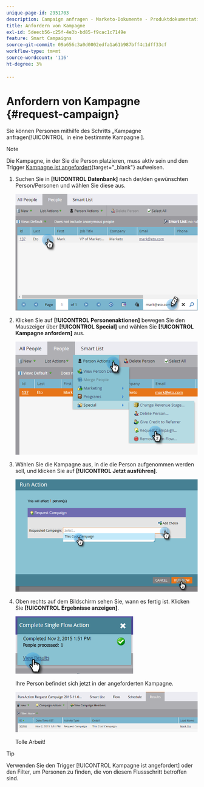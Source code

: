 ```yaml
---
unique-page-id: 2951703
description: Campaign anfragen - Marketo-Dokumente - Produktdokumentation
title: Anfordern von Kampagne
exl-id: 5deecb56-c25f-4e3b-bd85-f9cac1c7149e
feature: Smart Campaigns
source-git-commit: 09a656c3a0d0002edfa1a61b987bff4c1dff33cf
workflow-type: tm+mt
source-wordcount: '116'
ht-degree: 3%

---
```


# Anfordern von Kampagne {#request-campaign}

Sie können Personen mithilfe des Schritts „Kampagne anfragen[!UICONTROL &#x200B; in eine bestimmte Kampagne &#x200B;].

>[!NOTE]
>
>Die Kampagne, in der Sie die Person platzieren, muss aktiv sein und den Trigger [Kampagne ist angefordert](/help/marketo/product-docs/core-marketo-concepts/smart-campaigns/using-smart-campaigns/setting-up-a-trigger-smart-campaign-for-sales-using-campaign-is-requested.md){target="_blank"} aufweisen.

1. Suchen Sie in **[!UICONTROL Datenbank]** nach der/den gewünschten Person/Personen und wählen Sie diese aus.

   ![](assets/request-campaign-1.png)

1. Klicken Sie auf **[!UICONTROL Personenaktionen]** bewegen Sie den Mauszeiger über **[!UICONTROL Special]** und wählen Sie **[!UICONTROL Kampagne anfordern]** aus.

   ![](assets/request-campaign-2.png)

1. Wählen Sie die Kampagne aus, in die die Person aufgenommen werden soll, und klicken Sie auf **[!UICONTROL Jetzt ausführen]**.

   ![](assets/request-campaign-3.png)

1. Oben rechts auf dem Bildschirm sehen Sie, wann es fertig ist. Klicken Sie **[!UICONTROL Ergebnisse anzeigen]**.

   ![](assets/request-campaign-4.png)

   Ihre Person befindet sich jetzt in der angeforderten Kampagne.

   ![](assets/request-campaign-5.png)

   Tolle Arbeit!

>[!TIP]
>
>Verwenden Sie den Trigger [!UICONTROL Kampagne ist angefordert] oder den Filter, um Personen zu finden, die von diesem Flussschritt betroffen sind.
